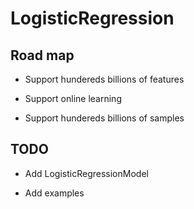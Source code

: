 # LogisticRegression

## Road map

* Support hundereds billions of features

* Support online learning

* Support hundereds billions of samples
 
## TODO

* Add LogisticRegressionModel

* Add examples
